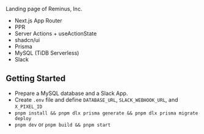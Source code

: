 Landing page of Reminus, Inc.

- Next.js App Router
- PPR
- Server Actions + useActionState
- shadcn/ui
- Prisma
- MySQL (TiDB Serverless)
- Slack

## Getting Started

- Prepare a MySQL database and a Slack App.
- Create `.env` file and define `DATABASE_URL`, `SLACK_WEBHOOK_URL`, and `X_PIXEL_ID`
- `pnpm install && pnpm dlx prisma generate && pnpm dlx prisma migrate deploy`
- `pnpm dev` or `pnpm build && pnpm start`
